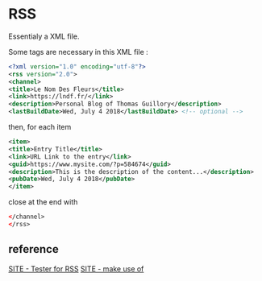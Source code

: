 # RSS

Essentialy a XML file.

Some tags are necessary in this XML file :

```xml
<?xml version="1.0" encoding="utf-8"?>
<rss version="2.0">
<channel>
<title>Le Nom Des Fleurs</title>
<link>https://lndf.fr/</link>
<description>Personal Blog of Thomas Guillory</description>
<lastBuildDate>Wed, July 4 2018</lastBuildDate> <!-- optional -->
```

then, for each item

```xml
<item>
<title>Entry Title</title>
<link>URL Link to the entry</link>
<guid>https://www.mysite.com/?p=584674</guid>
<description>This is the description of the content...</description>
<pubDate>Wed, July 4 2018</pubDate>
</item>
```

close at the end with

```xml
</channel>
</rss>
```

## reference

[SITE - Tester for RSS](https://www.rsslookup.com)
[SITE - make use of](https://www.makeuseof.com/tag/how-to-create-an-rss-feed-for-your-site-from-scratch/)
